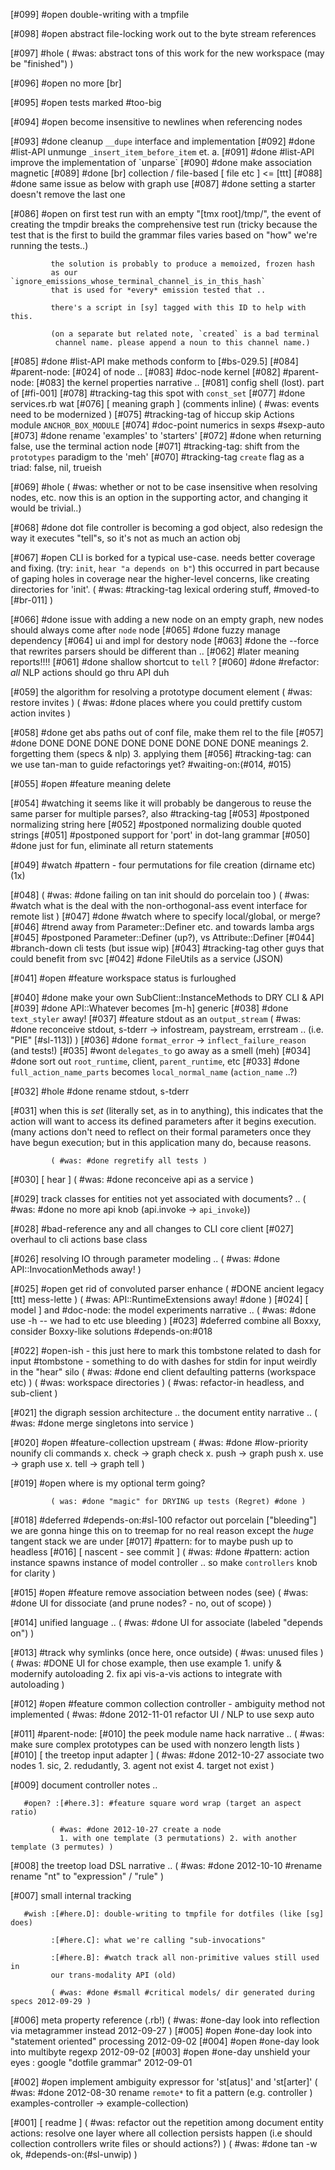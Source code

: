 [#099] #open double-writing with a tmpfile

[#098] #open abstract file-locking work out to the byte stream references

[#097] #hole
             ( #was: abstract tons of this work for the new workspace (may be "finished") )

[#096] #open no more [br]

[#095] #open tests marked #too-big

[#094] #open become insensitive to newlines when referencing nodes

[#093]       #done cleanup `__dupe` interface and implementation
[#092]       #done #list-API unmunge `_insert_item_before_item` et. a.
[#091]       #done #list-API improve the implementation of \`unparse\`
[#090]       #done make association magnetic
[#089]       #done [br] collection / file-based [ file etc ] <= [ttt]
[#088]       #done same issue as below with graph use
[#087]       #done setting a starter doesn't remove the last one

[#086] #open on first test run with an empty "[tmx root]/tmp/", the
             event of creating the tmpdir breaks the comprehensive test run
             (tricky because the test that is the first to build the
             grammar files varies based on "how" we're running the tests..)

             the solution is probably to produce a memoized, frozen hash
             as our `ignore_emissions_whose_terminal_channel_is_in_this_hash`
             that is used for *every* emission tested that ..

             there's a script in [sy] tagged with this ID to help with this.

             (on a separate but related note, `created` is a bad terminal
              channel name. please append a noun to this channel name.)

[#085]       #done #list-API make methods conform to [#bs-029.5]
[#084]       #parent-node: [#024] of node ..
[#083]       #doc-node kernel
[#082]       #parent-node: [#083] the kernel properties narrative ..
[#081]       config shell (lost). part of [#fi-001]
[#078]       #tracking-tag this spot with `const_set`
[#077]       #done services.rb wat
[#076]       [ meaning graph ]  (comments inline)
             ( #was: events need to be modernized )
[#075]       #tracking-tag of hiccup skip Actions module `ANCHOR_BOX_MODULE`
[#074]       #doc-point numerics in sexps #sexp-auto
[#073]       #done rename 'examples' to 'starters'
[#072]       #done when returning false, use the terminal action node
[#071]       #tracking-tag: shift from the `prototypes` paradigm to the 'meh'
[#070]       #tracking-tag `create` flag as a triad: false, nil, trueish

[#069] #hole
             ( #was: whether or not to be case insensitive when resolving
              nodes, etc. now this is an option in the supporting actor, and
              changing it would be trivial..)

[#068]       #done dot file controller is becoming a god object, also redesign
             the way it executes "tell"s, so it's not as much an action
             obj

[#067] #open CLI is borked for a typical use-case. needs better coverage
             and fixing. (try: `init`, `hear "a depends on b"`) this
             occurred in part because of gaping holes in coverage near
             the higher-level concerns, like creating directories for 'init'.
             ( #was: #tracking-tag lexical ordering stuff, #moved-to [#br-011] )

[#066]       #done issue with adding a new node on an empty graph,
             new nodes should always come after `node` node
[#065]       #done fuzzy manage dependency
[#064]       ui and impl for destory node
[#063]       #done the --force that rewrites parsers should be different than ..
[#062]      #later meaning reports!!!!
[#061]       #done shallow shortcut to `tell` ?
[#060]       #done #refactor: *all* NLP actions should go thru API duh

[#059]       the algorithm for resolving a prototype document element
             ( #was: restore invites )
             ( #was: #done places where you could prettify custom action invites )

[#058]       #done get abs paths out of conf file, make them rel to the file
[#057]       #done DONE DONE DONE DONE DONE DONE DONE DONE meanings
             2. forgetting them (specs & nlp)
             3. applying them
[#056]       #tracking-tag: can we use tan-man to guide refactorings yet?
               #waiting-on:(#014, #015)

[#055] #open #feature meaning delete

[#054]       #watching it seems like it will probably be dangerous to
             reuse the same parser for multiple parses?, also #tracking-tag
[#053]       #postponed normalizing string here
[#052]       #postponed normalizing double quoted strings
[#051]       #postponed support for 'port' in dot-lang grammar
[#050]       #done just for fun, eliminate all return statements

[#049]       #watch #pattern - four permutations for file creation (dirname etc) (1x)

[#048]       ( #was: #done failing on tan init should do porcelain too )
             ( #was: #watch what is the deal with the non-orthogonal-ass
              event interface for remote list )
[#047]       #done #watch where to specify local/global, or merge?
[#046]       #trend away from Parameter::Definer etc. and towards lamba args
[#045]       #postponed Parameter::Definer (up?), vs Attribute::Definer
[#044]       #branch-down cli tests (but issue wip)
[#043]       #tracking-tag other guys that could benefit from svc
[#042]       #done FileUtils as a service (JSON)

[#041] #open #feature workspace status is furloughed

[#040]       #done make your own SubClient::InstanceMethods to DRY CLI & API
[#039]       #done API::Whatever becomes [m-h] generic
[#038]       #done `text_styler` away!
[#037]       #feature stdout as an `output_stream`
             ( #was: #done reconceive stdout, s-tderr -> infostream, paystream, errstream
               .. (i.e. "PIE" [#sl-113]) )
[#036]       #done `format_error` -> `inflect_failure_reason` (and tests!)
[#035]       #wont `delegates_to` go away as a smell (meh)
[#034]       #done sort out `root_runtime`, client, `parent_runtime`, etc
[#033]       #done `full_action_name_parts` becomes `local_normal_name` (`action_name` ..?)

[#032] #hole
             #done rename stdout, s-tderr

[#031]       when this is *set* (literally set, as in to anything), this
             indicates that the action will want to access its defined
             parameters after it begins execution. (many actions don't
             need to reflect on their formal parameters once they have
             begun execution; but in this application many do, because
             reasons.

             ( #was: #done regretify all tests )

[#030]       [ hear ]
             ( #was: #done reconceive api as a service )

[#029]       track classes for entities not yet associated with documents? ..
             ( #was: #done no more api knob (api.invoke -> `api_invoke`))

[#028]       #bad-reference any and all changes to CLI core client
[#027]       overhaul to cli actions base class

[#026]       resolving IO through parameter modeling ..
             ( #was: #done API::InvocationMethods away! )

[#025] #open get rid of convoluted parser enhance
             ( #DONE ancient legacy [ttt] mess-lette )
             ( #was: API::RuntimeExtensions away! #done )
[#024]       [ model ] and #doc-node: the model experiments narrative ..
             ( #was: #done use -h -- we had to etc use bleeding )
[#023]       #deferred combine all Boxxy, consider Boxxy-like solutions
               #depends-on:#018

[#022] #open-ish - this just here to mark this tombstone related to dash
             for input
             #tombstone - something to do with dashes for stdin for input
             weirdly in the "hear" silo
             ( #was: #done end client defaulting patterns (workspace etc) )
             ( #was: workspace directories )
             ( #was: refactor-in headless, and sub-client )

[#021]       the digraph session architecture ..
             the document entity narrative ..
             ( #was: #done merge singletons into service )

[#020] #open #feature-collection upstream
             ( #was: #done #low-priority nounify cli commands
               x. check -> graph check
               x. push -> graph push
               x. use -> graph use
               x. tell -> graph tell )

[#019] #open where is my optional term going?

             ( was: #done "magic" for DRYING up tests (Regret) #done )
[#018]       #deferred #depends-on:#sl-100 refactor out porcelain ["bleeding"]
               we are gonna hinge this on to treemap for no real reason
               except the *huge* tangent stack we are under
[#017]       #pattern: for to maybe push up to headless
[#016]       [ nascent - see commit ]
             ( #was: #done #pattern: action instance spawns instance of model controller
               .. so make `controllers` knob for clarity )

[#015] #open #feature remove association between nodes (see)
             ( #was: #done UI for dissociate (and prune nodes? - no, out of scope) )

[#014]       unified language ..
             ( #was: #done UI for associate (labeled "depends on") )

[#013]       #track why symlinks (once here, once outside)
             ( #was: unused files )
             ( #was: #DONE UI for chose example, then use example
              1. unify & modernify autoloading
              2. fix api vis-a-vis actions to integrate with autoloading )

[#012] #open #feature common collection controller - ambiguity method not implemented
             ( #was: #done 2012-11-01 refactor UI / NLP to use sexp auto

[#011]       #parent-node: [#010] the peek module name hack narrative ..
             ( #was: make sure complex prototypes can be used with nonzero length lists )
[#010]       [ the treetop input adapter ]
             ( #was: #done 2012-10-27 associate two nodes
               1. sic, 2. redudantly, 3. agent not exist 4. target not exist )

[#009]       document controller notes ..

       #open? :[#here.3]: #feature square word wrap (target an aspect ratio)

             ( #was: #done 2012-10-27 create a node
               1. with one template (3 permutations) 2. with another template (3 permutes) )

[#008]       the treetop load DSL narrative ..
             ( #was: #done 2012-10-10 #rename rename "nt" to "expression" / "rule" )

[#007]       small internal tracking

       #wish :[#here.D]: double-writing to tmpfile for dotfiles (like [sg] does)

             :[#here.C]: what we're calling "sub-invocations"

             :[#here.B]: #watch track all non-primitive values still used in
             our trans-modality API (old)

             ( #was: #done #small #critical models/ dir generated during specs 2012-09-29 )

[#006]       meta property reference (.rb!)
             ( #was: #one-day look into reflection via metagrammer instead 2012-09-27 )
[#005]       #open #one-day look into "statement oriented" processing 2012-09-02
[#004]       #open #one-day look into multibyte regexp 2012-09-02
[#003]       #open #one-day unshield your eyes : google "dotfile grammar" 2012-09-01

[#002] #open implement ambiguity expressor for 'st[atus]' and 'st[arter]'
             ( #was: #done 2012-08-30 rename `remote*` to fit a pattern (e.g. controller )
               examples-controller -> example-collection)

[#001]       [ readme ]
             ( #was: refactor out the repetition among document entity actions:
             resolve one layer where all collection persists happen (i.e
             should collection controllers write files or should actions?) )
             ( #was: #done tan -w ok, #depends-on:(#sl-unwip) )
